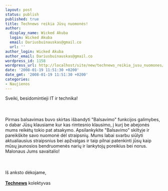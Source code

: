 ```yaml
---
layout: post
status: publish
published: true
title: Technews reikia Jūsų nuomonės!
author:
  display_name: Wicked Akuba
  login: Wicked Akuba
  email: Dariusbuinauskas@gmail.co
  url: ''
author_login: Wicked Akuba
author_email: Dariusbuinauskas@gmail.co
wordpress_id: 1158
wordpress_url: http://localhost/site/new/technews_reikia_jusu_nuomones/
date: '2008-01-19 11:51:30 +0200'
date_gmt: '2008-01-19 11:51:30 +0200'
categories:
- Naujienos
---
```

<p>Sveiki, besidomintieji IT ir technika!<br />
<br><br />
<br>Pirmas balsavimas buvo skirtas išbandyti &quot;Balsavimo&quot; funkcijos galimybes, o dabar Jūsų klausiame kur kas rimtesnio klausimo, į kurį be abejonės mums reikėtų tokio pat atsakymo. Apsilankykite &quot;Balsavimo&quot; skiltyje ir pareikškite savo nuomonė dėl straipsnių. Mums labai svarbu siūlyti aktualiausius straipsnius bei apžvalgas ir taip pilnai patenkinti jūsų kaip mūsų jaunosios bendruomenės narių ir lankytojų poreikius bei norus. Malonaus Jums savaitalio!<br />
<br><br />
<br>Iš anksto dėkojame,<br />
<br><b><u>Technews</u></b> kolektyvas</p>
